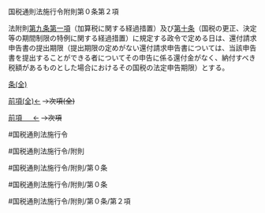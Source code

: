 国税通則法施行令附則第０条第２項

法附則[第九条第一項](国税通則法施行＿令附則第９条第１項)（加算税に関する経過措置）及び[第十条](国税通則法施行＿令附則第１０条第１項)（国税の更正、決定等の期間制限の特例に関する経過措置）に規定する政令で定める日は、還付請求申告書の提出期限（提出期限の定めがない還付請求申告書については、当該申告書を提出することができる者についてその申告に係る還付金がなく、納付すべき税額があるものとした場合におけるその国税の法定申告期限）とする。

[条(全)](国税通則法施行＿令附則第０条_.md)

[前項(全)←](国税通則法施行＿令附則第０条第１項_.md)  ~~→次項(全)~~

[前項 　 ←](国税通則法施行＿令附則第０条第１項.md)  ~~→次項~~



#国税通則法施行令

#国税通則法施行令/附則

#国税通則法施行令/附則/第０条

#国税通則法施行令/附則/第０条

#国税通則法施行令/附則/第０条/第２項

